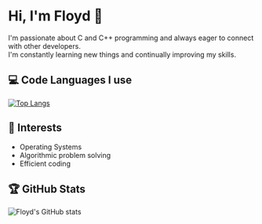 # Hi, I'm Floyd 👋

I'm passionate about C and C++ programming and always eager to connect with other developers.   
I'm constantly learning new things and continually improving my skills. 

## 💻 Code Languages I use

[![Top Langs](https://github-readme-stats.vercel.app/api/top-langs/?username=floyd&langs_count=3)](https://github.com/anuraghazra/github-readme-stats)

## 🎯 Interests

- Operating Systems
- Algorithmic problem solving
- Efficient coding

## 🏆 GitHub Stats

![Floyd's GitHub stats](https://github-readme-stats.vercel.app/api?username=floyd&show_icons=true&theme=radical)
